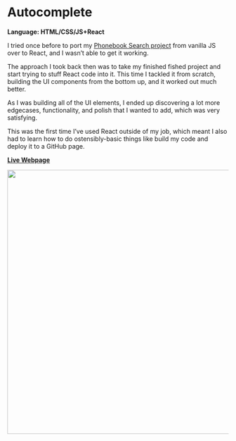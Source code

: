 # Autocomplete
<strong>Language: HTML/CSS/JS+React</strong>

I tried once before to port my <a href="https://github.com/dargaCode/PhonebookSearch">Phonebook Search project</a> from vanilla JS over to React, and I wasn’t able to get it working.

The approach I took back then was to take my finished fished project and start trying to stuff React code into it. This time I tackled it from scratch, building the UI components from the bottom up, and it worked out much better.

As I was building all of the UI elements, I ended up discovering a lot more edgecases, functionality, and polish that I wanted to add, which was very satisfying. 

This was the first time I’ve used React outside of my job, which meant I also had to learn how to do ostensibly-basic things like build my code and deploy it to a GitHub page.

<a href="http://dargacode.com/Autocomplete/"><b>Live Webpage</b></a>

<img src ="https://78.media.tumblr.com/9c632a4e3f440816f7a760751fd095bc/tumblr_inline_pc3xhpLQqX1tvc5hi_1280.png" width="600">
